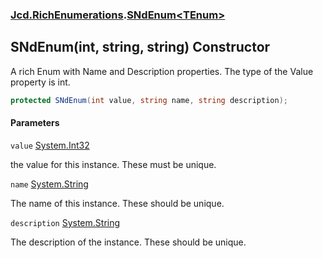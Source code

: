 ### [Jcd.RichEnumerations](Jcd.RichEnumerations.md 'Jcd.RichEnumerations').[SNdEnum&lt;TEnum&gt;](Jcd.RichEnumerations.SNdEnum_TEnum_.md 'Jcd.RichEnumerations.SNdEnum<TEnum>')

## SNdEnum(int, string, string) Constructor

A rich Enum with Name and Description properties. The type of the Value property is int.

```csharp
protected SNdEnum(int value, string name, string description);
```
#### Parameters

<a name='Jcd.RichEnumerations.SNdEnum_TEnum_.SNdEnum(int,string,string).value'></a>

`value` [System.Int32](https://docs.microsoft.com/en-us/dotnet/api/System.Int32 'System.Int32')

the value for this instance. These must be unique.

<a name='Jcd.RichEnumerations.SNdEnum_TEnum_.SNdEnum(int,string,string).name'></a>

`name` [System.String](https://docs.microsoft.com/en-us/dotnet/api/System.String 'System.String')

The name of this instance. These should be unique.

<a name='Jcd.RichEnumerations.SNdEnum_TEnum_.SNdEnum(int,string,string).description'></a>

`description` [System.String](https://docs.microsoft.com/en-us/dotnet/api/System.String 'System.String')

The description of the instance. These should be unique.